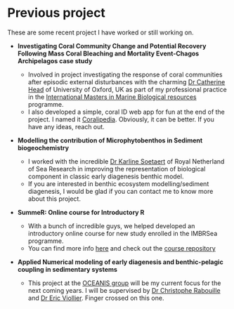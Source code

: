 # **Previous project**

These are some recent project I have worked or still working on. 

* **Investigating Coral Community Change and Potential Recovery Following Mass Coral Bleaching and Mortality Event-Chagos Archipelagos case study**
  * Involved in project investigating the response of coral communities after episodic external
  disturbances with the charming [Dr Catherine Head](https://www.zoo.ox.ac.uk/people/dr-catherine-head) of    University of Oxford, UK as part  of my professional practice in the [International Masters in    Marine Biological resources](www.imbrsea.eu) programme. 
  * I also developed a simple, coral ID web app for fun at the end of the project. I named it [Coralipedia](https://stanlee.shinyapps.io/Coralipedia/). Obviously, it can be better. If you have any ideas, reach out.

* **Modelling the contribution of Microphytobenthos in Sediment biogeochemistry**
  * I worked with the incredible [Dr Karline Soetaert](https://www.nioz.nl/en/about/organisation/staff/karline-soetaert) of Royal Netherland of Sea Research in improving   the representation of biological component in classic early diagenesis benthic model. 
  * If you are interested in benthic ecosystem modelling/sediment diagenesis, I would be glad if   you can contact me to know more about this project. 
  
* **SummeR: Online course for Introductory R**
  * With a bunch of incredible guys, we helped developed an introductory online course for new study enrolled in the IMBRSea programme.
  * You can find more info [here](http://imbrsea.eu/how-will-online-courses-work) and check out the [course repository](https://github.com/IMBRSea-R-Working-Group/SummeR)
  
* **Applied Numerical modeling of early diagenesis and benthic-pelagic coupling in sedimentary systems**
  * This project at the [OCEANIS group](https://www.lsce.ipsl.fr/Phocea/Vie_des_labos/Ast/ast_groupe.php?id_groupe=145) will be my current focus for the next coming years. I will be supervised by [Dr Christophe Rabouille](https://www.lsce.ipsl.fr/Phocea/Pisp/index.php?nom=christophe.rabouille) and [Dr Eric Viollier](https://www.ipgp.fr/fr/viollier-eric). Finger crossed on this one. 
